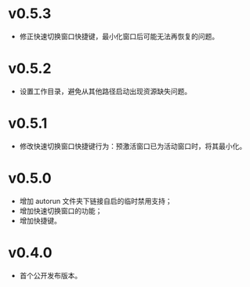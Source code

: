 # v0.5.3

* 修正快速切换窗口快捷键，最小化窗口后可能无法再恢复的问题。

# v0.5.2

* 设置工作目录，避免从其他路径启动出现资源缺失问题。

# v0.5.1

* 修改快速切换窗口快捷键行为：预激活窗口已为活动窗口时，将其最小化。

# v0.5.0

* 增加 autorun 文件夹下链接自启的临时禁用支持；
* 增加快速切换窗口的功能；
* 增加快捷键。

# v0.4.0

* 首个公开发布版本。